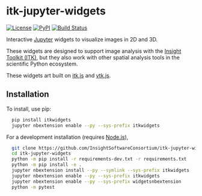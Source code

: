 itk-jupyter-widgets
===============================

[![License](https://img.shields.io/badge/License-Apache%202.0-blue.svg)](https://github.com/InsightSoftwareConsortium/itk-jupyter-widgets/blob/master/LICENSE)
[![PyPI](https://img.shields.io/pypi/v/itkwidgets.svg)](https://pypi.python.org/pypi/itkwidgets)
[![Build Status](https://circleci.com/gh/InsightSoftwareConsortium/itk-jupyter-widgets.svg?style=shield)](https://circleci.com/gh/InsightSoftwareConsortium/itk-jupyter-widgets)

Interactive [Jupyter](https://jupyter.org/) widgets to visualize images in 2D and 3D.

These widgets are designed to support image analysis with the [Insight Toolkit
(ITK)](https://itk.org/), but they also work with other spatial analysis tools
in the scientific Python ecosystem.

These widgets art built on
[itk.js](https://github.com/InsightSoftwareConsortium/itk-js) and
[vtk.js](https://github.com/Kitware/vtk-js).

Installation
------------

To install, use pip:

```sh
  pip install itkwidgets
  jupyter nbextension enable --py --sys-prefix itkwidgets
```


For a development installation (requires [Node.js](https://nodejs.org/en/download/)),

```sh
  git clone https://github.com/InsightSoftwareConsortium/itk-jupyter-widgets.git
  cd itk-jupyter-widgets
  python -m pip install -r requirements-dev.txt -r requirements.txt
  python -m pip install -e .
  jupyter nbextension install --py --symlink --sys-prefix itkwidgets
  jupyter nbextension enable --py --sys-prefix itkwidgets
  jupyter nbextension enable --py --sys-prefix widgetsnbextension
  python -m pytest
```
